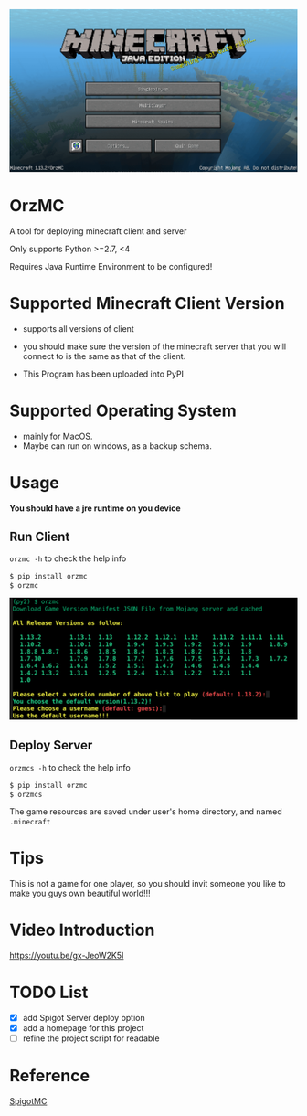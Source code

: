 ![Minecraft-Client](screenshots/minecraft-client.png)

# OrzMC

A tool for deploying minecraft client and server

Only supports Python >=2.7, <4

Requires Java Runtime Environment to be configured!

# Supported Minecraft Client Version

- supports all versions of client

- you should make sure the version of the minecraft server that you will connect to is the same as that of the client.

- This Program has been uploaded into PyPI

# Supported Operating System

- mainly for MacOS.
- Maybe can run on windows, as a backup schema.

# Usage

**You should have a jre runtime on you device**

## Run Client

`orzmc -h` to check the help info
```
$ pip install orzmc
$ orzmc
```

![orzmc](screenshots/orzmc.png)

## Deploy Server

`orzmcs -h` to check the help info

```
$ pip install orzmc
$ orzmcs
```

The game resources are saved under user's home directory, and named `.minecraft`

# Tips

This is not a game for one player, so you should invit someone you like to make you guys own beautiful world!!!

# Video Introduction

https://youtu.be/gx-JeoW2K5I


# TODO List

- [x] add Spigot Server deploy option
- [x] add a homepage for this project
- [ ] refine the project script for readable

# Reference

[SpigotMC](https://www.spigotmc.org/)
